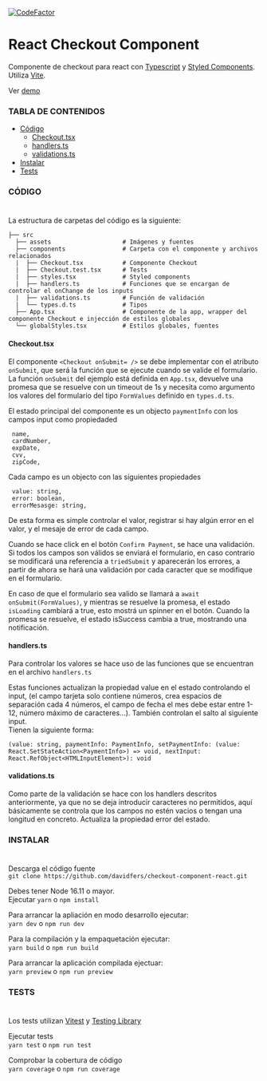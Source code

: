 [![CodeFactor](https://www.codefactor.io/repository/github/davidfers/checkout-component-react/badge)](https://www.codefactor.io/repository/github/davidfers/checkout-component-react)
# React Checkout Component
Componente de checkout para react con [Typescript](https://www.typescriptlang.org/) y [Styled Components](https://styled-components.com/). Utiliza [Vite](https://vitejs.dev/).

Ver [demo](https://react-checkout-form.netlify.app)

### TABLA DE CONTENIDOS

- [Código](#código)
  - [Checkout.tsx](#checkouttsx)
  - [handlers.ts](#handlersts)
  - [validations.ts](#validationsts)
- [Instalar](#instalar)
- [Tests](#tests)




### CÓDIGO
#

La estructura de carpetas del código es la siguiente:


    ├── src
      ├── assets                    # Imágenes y fuentes
      ├── components                # Carpeta con el componente y archivos relacionados
      |  ├── Checkout.tsx           # Componente Checkout
      |  ├── Checkout.test.tsx      # Tests
      |  ├── styles.tsx             # Styled components
      |  ├── handlers.ts            # Funciones que se encargan de controlar el onChange de los inputs
      |  ├── validations.ts         # Función de validación
      |  └── types.d.ts             # Tipos
      ├── App.tsx                   # Componente de la app, wrapper del componente Checkout e injección de estilos globales
      └── globalStyles.tsx          # Estilos globales, fuentes


#### Checkout.tsx

  El componente `<Checkout onSubmit= />` se debe implementar con el atributo `onSubmit`, que será la función que se ejecute cuando se valide el formulario.
  La función `onSubmit` del ejemplo está definida en `App.tsx`, devuelve una promesa que se resuelve con un timeout de 1s y necesita como argumento los valores del formulario del tipo `FormValues` definido en `types.d.ts`.
  
  El estado principal del componente es un objecto `paymentInfo` con los campos input como propiedaded
  ``` 
   name, 
   cardNumber,
   expDate,
   cvv,   
   zipCode,
  ``` 
  
Cada campo es un objecto con las siguientes propiedades    
  ``` 
   value: string,   
   error: boolean,   
   errorMesasge: string,   
  ``` 
  De esta forma es simple controlar el valor, registrar si hay algún error en el valor, y el mesaje de error de cada campo.
  
  Cuando se hace click en el botón `Confirm Payment`, se hace una validación. Si todos los campos son válidos se enviará el formulario, en caso contrario se modificará una referencia a `triedSubmit` y aparecerán los errores, a partir de ahora se hará una validación por cada caracter que se modifique en el formulario.
  
  En caso de que el formulario sea valido se llamará a `await onSubmit(FormValues)`, y mientras se resuelve la promesa, el estado  `isLoading` cambiará a true, esto mostrá un spinner en el botón. Cuando la promesa se resuelve, el estado isSuccess cambia a true, mostrando una notificación.
  
  #### handlers.ts
  Para controlar los valores se hace uso de las funciones que se encuentran en el archivo `handlers.ts`
  
  Estas funciones actualizan la propiedad value en el estado controlando el input, (el campo tarjeta solo contiene números, crea espacios de separación cada 4 números, el campo de fecha el mes debe estar entre 1-12, número máximo de caracteres...). También controlan el salto al siguiente input.    
  Tienen la siguiente forma:


  ```
  (value: string, paymentInfo: PaymentInfo, setPaymentInfo: (value: React.SetStateAction<PaymentInfo>) => void, nextInput: React.RefObject<HTMLInputElement>): void
  ```
#### validations.ts
Como parte de la validación se hace con los handlers descritos anteriormente, ya que no se deja introducir caracteres no permitidos, aquí básicamente se controla que los campos no estén vacios o tengan una longitud en concreto. Actualiza la propiedad error del estado.

### INSTALAR
#

Descarga el código fuente   
`git clone https://github.com/davidfers/checkout-component-react.git`

Debes tener Node 16.11 o mayor.   
Ejecutar `yarn` o `npm install`

Para arrancar la apliación en modo desarrollo ejecutar:   
`yarn dev` o `npm run dev`

Para la compilación y la empaquetación ejecutar:   
`yarn build` o `npm run build`

Para arrancar la aplicación compilada ejectuar:   
`yarn preview` o `npm run preview`

### TESTS
#

Los tests utilizan [Vitest](https://vitest.dev/) y [Testing Library](https://testing-library.com/)

Ejecutar tests   
`yarn test` o `npm run test`

Comprobar la cobertura de código   
`yarn coverage` o `npm run coverage`

